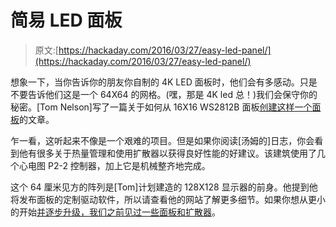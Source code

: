 # 简易 LED 面板

> 原文:[https://hackaday.com/2016/03/27/easy-led-panel/](https://hackaday.com/2016/03/27/easy-led-panel/)

想象一下，当你告诉你的朋友你自制的 4K LED 面板时，他们会有多感动。只是不要告诉他们这是一个 64X64 的网格。(嘿，那是 4K led 总！)我们会保守你的秘密。[Tom Nelson]写了一篇关于如何从 16X16 WS2812B 面板[创建这样一个面板](http://www.moondew.com//pixels/array64/tech.htm)的文章。

乍一看，这听起来不像是一个艰难的项目。但是如果你阅读[汤姆的]日志，你会看到他有很多关于热量管理和使用扩散器以获得良好性能的好建议。该建筑使用了几个心电图 P2-2 控制器，加上它是机械整齐地完成。

这个 64 厘米见方的阵列是[Tom]计划建造的 128X128 显示器的前身。他提到他将发布面板的定制驱动软件，所以请查看他的网站了解更多细节。如果你想从更小的开始[并逐步升级，我们之前见过一些](http://hackaday.com/2011/11/20/this-giant-hand-made-led-matrix-must-be-ours/)[面板和扩散器](http://hackaday.com/2014/07/20/800-led-wall-with-diffuser-panel-is-a-work-of-art/)。